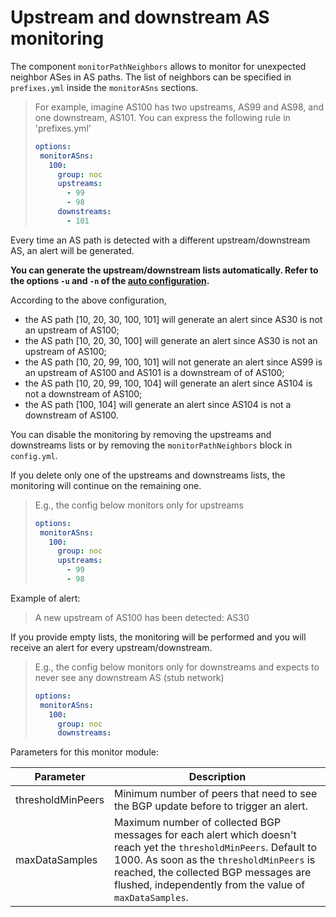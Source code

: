 # Upstream and downstream AS monitoring

The component `monitorPathNeighbors` allows to monitor for unexpected neighbor ASes in AS paths. The list of neighbors can be specified in `prefixes.yml` inside the `monitorASns` sections.

> For example, imagine AS100 has two upstreams, AS99 and AS98, and one downstream, AS101. You can express the following rule in 'prefixes.yml'
> 
> ```yaml
> options:
>  monitorASns:
>    100:
>      group: noc
>      upstreams:
>        - 99
>        - 98
>      downstreams:
>        - 101
> ```

Every time an AS path is detected with a different upstream/downstream AS, an alert will be generated.

**You can generate the upstream/downstream lists automatically. Refer to the options `-u` and `-n` of the [auto configuration](prefixes.md#generate).**

According to the above configuration, 
* the AS path [10, 20, 30, 100, 101] will generate an alert since AS30 is not an upstream of AS100;
* the AS path [10, 20, 30, 100] will generate an alert since AS30 is not an upstream of AS100;
* the AS path [10, 20, 99, 100, 101] will not generate an alert since AS99 is an upstream of AS100 and AS101 is a downstream of of AS100;
* the AS path [10, 20, 99, 100, 104] will generate an alert since AS104 is not a downstream of AS100;
* the AS path [100, 104] will generate an alert since AS104 is not a downstream of AS100.

You can disable the monitoring by removing the upstreams and downstreams lists or by removing the `monitorPathNeighbors` block in `config.yml`.

If you delete only one of the upstreams and downstreams lists, the monitoring will continue on the remaining one.

> E.g., the config below monitors only for upstreams
>
> ```yaml
> options:
>  monitorASns:
>    100:
>      group: noc
>      upstreams:
>        - 99
>        - 98
> ```

Example of alert:
> A new upstream of AS100 has been detected: AS30
> 


If you provide empty lists, the monitoring will be performed and you will receive an alert for every upstream/downstream.

> E.g., the config below monitors only for downstreams and expects to never see any downstream AS (stub network)
>
> ```yaml
> options:
>  monitorASns:
>    100:
>      group: noc
>      downstreams:
> ```



Parameters for this monitor module:

|Parameter| Description| 
|---|---|
|thresholdMinPeers| Minimum number of peers that need to see the BGP update before to trigger an alert. |
|maxDataSamples| Maximum number of collected BGP messages for each alert which doesn't reach yet the `thresholdMinPeers`. Default to 1000. As soon as the `thresholdMinPeers` is reached, the collected BGP messages are flushed, independently from the value of `maxDataSamples`.|
